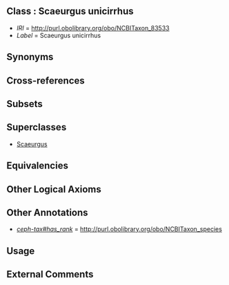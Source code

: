 
## Class : Scaeurgus unicirrhus

 * *IRI* = http://purl.obolibrary.org/obo/NCBITaxon_83533
 * *Label* = Scaeurgus unicirrhus

## Synonyms


## Cross-references


## Subsets


## Superclasses

 * [Scaeurgus](../../NCBITaxon/32/NCBITaxon_83532.md)

## Equivalencies


## Other Logical Axioms


## Other Annotations

 * *[ceph-tax#has_rank](../../ceph-tax#has/nk/ceph-tax#has_rank.md)* = http://purl.obolibrary.org/obo/NCBITaxon_species

## Usage


## External Comments


